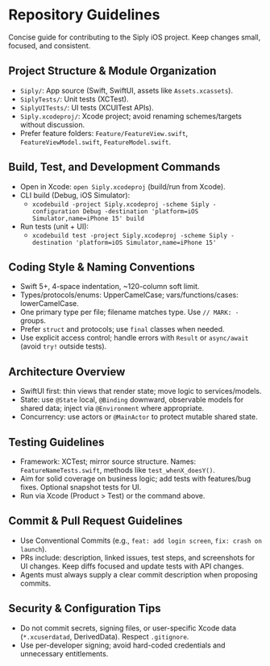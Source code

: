# Repository Guidelines

Concise guide for contributing to the Siply iOS project. Keep changes small, focused, and consistent.

## Project Structure & Module Organization
- `Siply/`: App source (Swift, SwiftUI, assets like `Assets.xcassets`).
- `SiplyTests/`: Unit tests (XCTest).
- `SiplyUITests/`: UI tests (XCUITest APIs).
- `Siply.xcodeproj/`: Xcode project; avoid renaming schemes/targets without discussion.
- Prefer feature folders: `Feature/FeatureView.swift`, `FeatureViewModel.swift`, `FeatureModel.swift`.

## Build, Test, and Development Commands
- Open in Xcode: `open Siply.xcodeproj` (build/run from Xcode).
- CLI build (Debug, iOS Simulator):
  - `xcodebuild -project Siply.xcodeproj -scheme Siply -configuration Debug -destination 'platform=iOS Simulator,name=iPhone 15' build`
- Run tests (unit + UI):
  - `xcodebuild test -project Siply.xcodeproj -scheme Siply -destination 'platform=iOS Simulator,name=iPhone 15'`

## Coding Style & Naming Conventions
- Swift 5+, 4-space indentation, ~120-column soft limit.
- Types/protocols/enums: UpperCamelCase; vars/functions/cases: lowerCamelCase.
- One primary type per file; filename matches type. Use `// MARK: -` groups.
- Prefer `struct` and protocols; use `final` classes when needed.
- Use explicit access control; handle errors with `Result` or `async/await` (avoid `try!` outside tests).

## Architecture Overview
- SwiftUI first: thin views that render state; move logic to services/models.
- State: use `@State` local, `@Binding` downward, observable models for shared data; inject via `@Environment` where appropriate.
- Concurrency: use actors or `@MainActor` to protect mutable shared state.

## Testing Guidelines
- Framework: XCTest; mirror source structure. Names: `FeatureNameTests.swift`, methods like `test_whenX_doesY()`.
- Aim for solid coverage on business logic; add tests with features/bug fixes. Optional snapshot tests for UI.
- Run via Xcode (Product > Test) or the command above.

## Commit & Pull Request Guidelines
- Use Conventional Commits (e.g., `feat: add login screen`, `fix: crash on launch`).
- PRs include: description, linked issues, test steps, and screenshots for UI changes. Keep diffs focused and update tests with API changes.
- Agents must always supply a clear commit description when proposing commits.

## Security & Configuration Tips
- Do not commit secrets, signing files, or user-specific Xcode data (`*.xcuserdatad`, DerivedData). Respect `.gitignore`.
- Use per-developer signing; avoid hard-coded credentials and unnecessary entitlements.
